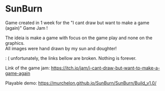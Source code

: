 # SunBurn
 Game created in 1 week for the "I cant draw but want to make a game (again)" Game Jam !  
 
 The ideia is make a game with focus on the game play and none on the graphics.  
 All images were hand drawn by my sun and doughter!  
 
 : (
 unfortunately, the links bellow are broken. Nothing is forever.
 
 Link of the game jam: https://itch.io/jam/i-cant-draw-but-want-to-make-a-game-again
 
 Playable demo:
https://murchelon.github.io/SunBurn/SunBurn/Build_v1.0/
